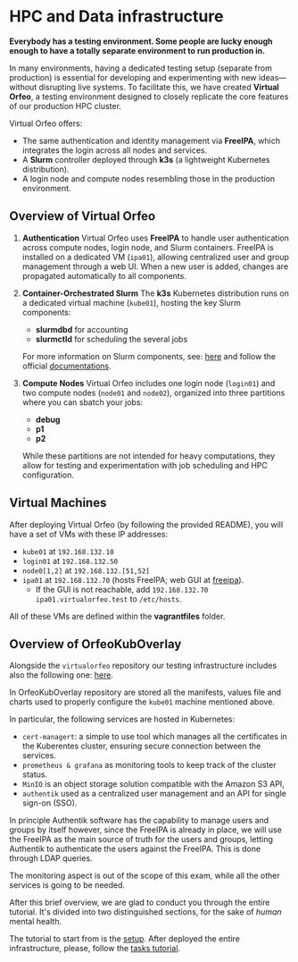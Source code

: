 # HPC and Data infrastructure

**Everybody has a testing environment. Some people are lucky enough enough to have a totally separate environment to run production in.**

In many environments, having a dedicated testing setup (separate from production) is essential for developing and experimenting with new ideas—without disrupting live systems. To facilitate this, we have created **Virtual Orfeo**, a testing environment designed to closely replicate the core features of our production HPC cluster.

Virtual Orfeo offers:
- The same authentication and identity management via **FreeIPA**, which integrates the login across all nodes and services.
- A **Slurm** controller deployed through **k3s** (a lightweight Kubernetes distribution).
- A login node and compute nodes resembling those in the production environment.

## Overview of Virtual Orfeo

1. **Authentication**
   Virtual Orfeo uses **FreeIPA** to handle user authentication across compute nodes, login node, and Slurm containers. FreeIPA is installed on a dedicated VM (`ipa01`), allowing centralized user and group management through a web UI. When a new user is added, changes are propagated automatically to all components.

2. **Container-Orchestrated Slurm**
   The **k3s** Kubernetes distribution runs on a dedicated virtual machine (`kube01`), hosting the key Slurm components:

   - **slurmdbd** for accounting
   - **slurmctld** for scheduling the several jobs

   For more information on Slurm components, see:
   [here](https://github.com/Foundations-of-HPC/HPC-and-DATA-Infrastructure-2024/blob/main/tutorials/slurm/slurm.md) and follow the official [documentations](https://slurm.schedmd.com/documentation.html).

3. **Compute Nodes**
   Virtual Orfeo includes one login node (`login01`) and two compute nodes (`node01` and `node02`), organized into three partitions where you can sbatch your jobs:
   - **debug**
   - **p1**
   - **p2**

   While these partitions are not intended for heavy computations, they allow for testing and experimentation with job scheduling and HPC configuration.

## Virtual Machines
   After deploying Virtual Orfeo (by following the provided README), you will have a set of VMs with these IP addresses:

   - `kube01` at `192.168.132.10`
   - `login01` at `192.168.132.50`
   - `node0[1,2]` at `192.168.132.[51,52]`
   - `ipa01` at `192.168.132.70` (hosts FreeIPA; web GUI at [freeipa](https://ipa01.virtualorfeo.test/ipa/ui/)).
     - If the GUI is not reachable, add `192.168.132.70 ipa01.virtualorfeo.test` to `/etc/hosts`.

All of these VMs are defined within the **vagrantfiles** folder.


## Overview of OrfeoKubOverlay

Alongside the `virtualorfeo` repository our testing infrastructure includes also the following one: [here](https://gitlab.com/area7/datacenter/codes/orfeokuboverlay).

In OrfeoKubOverlay repository are stored all the manifests, values file and charts used to properly configure the `kube01` machine mentioned above.

In particular, the following services are hosted in Kubernetes:

 - `cert-managert`: a simple to use tool which manages all the certificates in the Kuberentes cluster, ensuring secure connection between the services.
 - `prometheus & grafana` as monitoring tools to keep track of the cluster status.
 - `MinIO` is an object storage solution compatible with the Amazon S3 API,
 - `authentik` used as a centralized user management and an API for single sign-on (SSO).

In principle Authentik software has the capability to manage users and groups by itself however, since the FreeIPA is already in place, we will use the FreeIPA as the main source of truth for the users and groups, letting Authentik to authenticate the users against the FreeIPA.
This is done through LDAP queries.

The monitoring aspect is out of the scope of this exam, while all the other services is going to be needed.

After this brief overview, we are glad to conduct you through the entire tutorial. It's divided into two distinguished sections, for the sake of *human* mental health. 

The tutorial to start from is the [setup](https://github.com/robonoff/HPC-DATA-INFRASTRUCTURE-2024-2025/blob/main/setup.md). After deployed the entire infrastructure, please, follow the [tasks tutorial](https://github.com/robonoff/HPC-DATA-INFRASTRUCTURE-2024-2025/blob/main/tasks.md).
